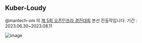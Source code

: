 ## Kuber-Loudy 

@mantech-om 의 [제 5회 오픈인프라 경진대회](https://www.oidc.co.kr) 본선 진출작입니다.
기간 : 2023.06.30~2023.08.11

![image](https://github.com/KUBER-LOUDY/.github/assets/77730511/45a8ed38-c84e-455f-b4da-ca536fa51649)
